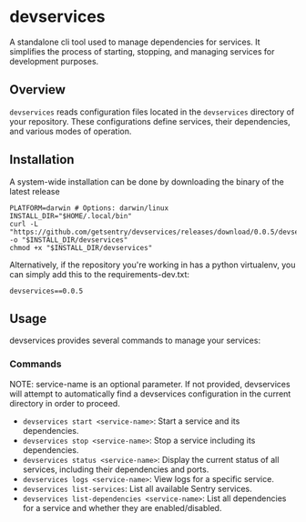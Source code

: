 # devservices

A standalone cli tool used to manage dependencies for services. It simplifies the process of starting, stopping, and managing services for development purposes.

## Overview

`devservices` reads configuration files located in the `devservices` directory of your repository. These configurations define services, their dependencies, and various modes of operation.

## Installation

A system-wide installation can be done by downloading the binary of the latest release

```
PLATFORM=darwin # Options: darwin/linux
INSTALL_DIR="$HOME/.local/bin"
curl -L "https://github.com/getsentry/devservices/releases/download/0.0.5/devservices-$PLATFORM" -o "$INSTALL_DIR/devservices"
chmod +x "$INSTALL_DIR/devservices"
```

Alternatively, if the repository you're working in has a python virtualenv, you can simply add this to the requirements-dev.txt:

```
devservices==0.0.5
```
## Usage

devservices provides several commands to manage your services:

### Commands

NOTE: service-name is an optional parameter. If not provided, devservices will attempt to automatically find a devservices configuration in the current directory in order to proceed.

- `devservices start <service-name>`: Start a service and its dependencies.
- `devservices stop <service-name>`: Stop a service including its dependencies.
- `devservices status <service-name>`: Display the current status of all services, including their dependencies and ports.
- `devservices logs <service-name>`: View logs for a specific service.
- `devservices list-services`: List all available Sentry services.
- `devservices list-dependencies <service-name>`: List all dependencies for a service and whether they are enabled/disabled.
